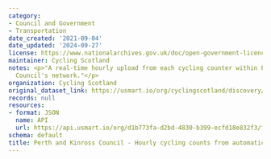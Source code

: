```yaml
---
category:
- Council and Government
- Transportation
date_created: '2021-09-04'
date_updated: '2024-09-27'
license: https://www.nationalarchives.gov.uk/doc/open-government-licence/version/3/
maintainer: Cycling Scotland
notes: <p>"A real-time hourly upload from each cycling counter within Perth and Kinross
  Council's network."</p>
organization: Cycling Scotland
original_dataset_link: https://usmart.io/org/cyclingscotland/discovery/discovery-view-detail/87c7e354-a619-443c-bc84-fc69967079eb
records: null
resources:
- format: JSON
  name: API
  url: https://api.usmart.io/org/d1b773fa-d2bd-4830-b399-ecfd18e832f3/f37ce11c-745a-4fae-8b3c-47eaa2905900/1/urql
schema: default
title: Perth and Kinross Council - Hourly cycling counts from automatic cycling counters
---
```

